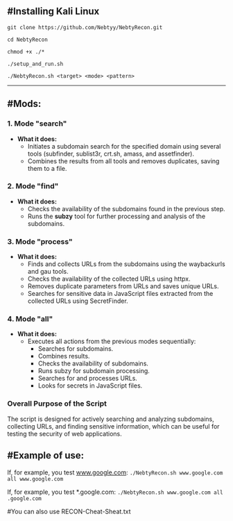 #Installing Kali Linux
--------------------------------------------------
`git clone https://github.com/Nebtyy/NebtyRecon.git`

`cd NebtyRecon`

`chmod +x ./*`

`./setup_and_run.sh`

`./NebtyRecon.sh <target> <mode> <pattern>`

--------------------------------------------------
#Mods:
--------------------------------------------------
### 1. **Mode "search"**
- **What it does:** 
  - Initiates a subdomain search for the specified domain using several tools (subfinder, sublist3r, crt.sh, amass, and assetfinder).
  - Combines the results from all tools and removes duplicates, saving them to a file.

### 2. **Mode "find"**
- **What it does:** 
  - Checks the availability of the subdomains found in the previous step.
  - Runs the **subzy** tool for further processing and analysis of the subdomains.

### 3. **Mode "process"**
- **What it does:** 
  - Finds and collects URLs from the subdomains using the waybackurls and gau tools.
  - Checks the availability of the collected URLs using httpx.
  - Removes duplicate parameters from URLs and saves unique URLs.
  - Searches for sensitive data in JavaScript files extracted from the collected URLs using SecretFinder.

### 4. **Mode "all"**
- **What it does:** 
  - Executes all actions from the previous modes sequentially:
    - Searches for subdomains.
    - Combines results.
    - Checks the availability of subdomains.
    - Runs subzy for subdomain processing.
    - Searches for and processes URLs.
    - Looks for secrets in JavaScript files.

### Overall Purpose of the Script
The script is designed for actively searching and analyzing subdomains, collecting URLs, and finding sensitive information, which can be useful for testing the security of web applications.

#Example of use:
--------------------------------------------------
If, for example, you test www.google.com:
`./NebtyRecon.sh www.google.com all www.google.com`

If, for example, you test *.google.com:
`./NebtyRecon.sh www.google.com all .google.com`






#You can also use RECON-Cheat-Sheat.txt
